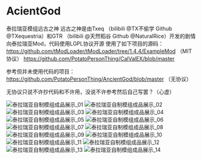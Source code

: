 # AcientGod
泰拉瑞亚模组远古之神
远古之神是由Txeq （bilibili @TX不偷学 Github @TXequestria）和GTR （bilibili @天然稻谷 Github @NaturalRice）开发的剧情向泰拉瑞亚Mod，代码使用LGPL协议开源
使用了如下项目的源码：
https://github.com/tModLoader/tModLoader/tree/1.4.4/ExampleMod （MIT协议）
https://github.com/PotatoPersonThing/CalValEX/blob/master

参考但并未使用代码的项目：
https://github.com/PotatoPersonThing/AncientGod/blob/master （无协议）

无协议只说不许抄代码和不许用，没说不许参考然后自己写罢？（心虚）



![泰拉瑞亚自制模组成品展示_01](https://github.com/user-attachments/assets/c76f7af0-b154-41c7-8025-9dedb83f5d57)
![泰拉瑞亚自制模组成品展示_02](https://github.com/user-attachments/assets/2e8f096a-a72a-4fff-bcb1-b6279917da43)
![泰拉瑞亚自制模组成品展示_03](https://github.com/user-attachments/assets/7bbf2995-55aa-46f9-905f-ead36cf6629c)
![泰拉瑞亚自制模组成品展示_04](https://github.com/user-attachments/assets/8d18932c-a944-4f69-93cf-f610299113a4)
![泰拉瑞亚自制模组成品展示_05](https://github.com/user-attachments/assets/1a702d41-017b-42bd-beca-d1eb3ddb6cb3)
![泰拉瑞亚自制模组成品展示_06](https://github.com/user-attachments/assets/bdc4eb40-d97d-41c8-9727-ac935a80baaa)
![泰拉瑞亚自制模组成品展示_07](https://github.com/user-attachments/assets/113a214b-a207-4bed-bb7c-a3d6f115c74f)
![泰拉瑞亚自制模组成品展示_08](https://github.com/user-attachments/assets/3d870cfe-4e6f-4ff0-85f1-e0d266327763)
![泰拉瑞亚自制模组成品展示_09](https://github.com/user-attachments/assets/da727cc3-2451-4c4a-b56b-f8a9853be015)
![泰拉瑞亚自制模组成品展示_10](https://github.com/user-attachments/assets/2fa7457a-83d2-4030-86d3-3432dca3cef3)
![泰拉瑞亚自制模组成品展示_11](https://github.com/user-attachments/assets/c862226d-716b-4550-b13a-d9c05b9bf075)
![泰拉瑞亚自制模组成品展示_12](https://github.com/user-attachments/assets/6f48924b-756d-4ae0-8194-37e945635d27)
![泰拉瑞亚自制模组成品展示_13](https://github.com/user-attachments/assets/9bde3e11-0c38-4d7e-90e8-84097c9ac0cb)
![泰拉瑞亚自制模组成品展示_14](https://github.com/user-attachments/assets/ef460498-ff90-4cc9-8716-e5634d9e1454)
